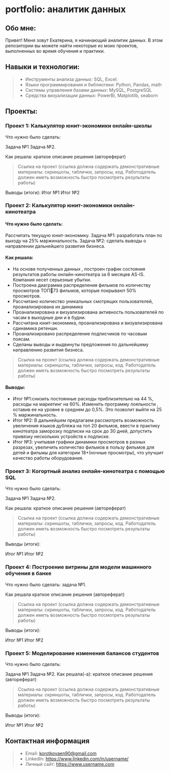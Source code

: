 # portfolio: аналитик данных
## Обо мне:
Привет! Меня зовут Екатерина, я начинающий аналитик данных. В этом репозитории вы можете найти некоторые из моих проектов, выполненных во время обучения и практики.
## Навыки и технологии:
> - Инструменты анализа данных: SQL, Excel:
> - Языки программирования и библиотеки: Python, Pandas, math
> - Системы управления базами данных: MySQL, PostgreSQL
> - Средства визуализации данных: PowerBi, Matplotlib, seaborn
## Проекты:
### Проект 1: Калькулятор юнит-экономики онлайн-школы

Что нужно было сделать:

Задача №1
Задача №2.

Как решала: краткое описание решения (автореферат)

> Ссылка на проект (ссылка должна содержать демонстративные материалы: скриншоты, таблички, запросы, код. Работодатель должен иметь возможность быстро посмотреть результаты работы)

Выводы (итоги): 
Итог №1
Итог №2

### Проект 2: Калькулятор юнит-экономики онлайн-кинотеатра

#### Что нужно было сделать: 
Рассчитать текущую юнит-экономику. 
Задача №1:
разработать план по выходу на 25% маржинальность.
Задача №2:
сделать выводы о направлении дальнейшего развития бизнеса.
#### Как решала: 
- На основе полученных данных , построен график состояния результатов работы онлайн-кинотеатра за 
6 месяцев AS-IS. Компания несет серьезные убытки. 
- Построена диаграмма распределения фильмов по количеству просмотров ТОП73 фильмов, которые покрывают 50% просмотров.
- Рассчитано количество уникальных смотрящих пользователей, проанализирована их динамика
- Проанализирована и визуализирована активность пользователей по часам в выходные дни и в будни.
- Рассчитана юнит-экономика, проанализирована и визуализирована сдинамика ретеншн.
- Проанализировано распределение подписчиков по часовым поясам.
- Сделаны выводы и выдвинуты предложения по дальнейшему направлению развития бизнеса.

> Ссылка на проект (ссылка должна содержать демонстративные материалы: скриншоты, таблички, запросы, код. Работодатель должен иметь возможность быстро посмотреть результаты работы)

#### Выводы:
- Итог №1:снизить постоянные расходы приблизительно на 44 %, расходы на маркетинг на
60%. Изменить программу лояльности , оставив ее на уровне в среднем до 0,5%. Это
позволит выйти на 25 % маржинальность.
- Итог №2: В дальнейшем предлагаем рассмотреть возможность увеличения языков дубляжа
на топ 20 фильмов, ввести в практику кинотеатра заморозку подписки на срок до 30 дней, допустить привязку нескольких
устройств к подписке.
- Итог №3: учитывая графики динамики просмотров в разных разрезах, увеличить количество фильмов в пользу фильмов для детей 
и фильмы для категории 18+(ночные просмотры), что улучшит качество работы оборудования.

### Проект 3: Когортный анализ онлайн-кинотеатра с помощью SQL

Что нужно было сделать:

Задача №1
Задача №2.

Как решала: краткое описание решения (автореферат)

> Ссылка на проект (ссылка должна содержать демонстративные материалы: скриншоты, таблички, запросы, код. Работодатель должен иметь возможность быстро посмотреть результаты работы)

Выводы (итоги):

Итог №1
Итог №2

### Проект 4: Построение витрины для модели машинного обучения в банке

Что нужно было сделать: задача №1.

Как решала краткое описание решения (автореферат)

> Ссылка на проект (ссылка должна содержать демонстративные материалы: скриншоты, таблички, запросы, код. Работодатель должен иметь возможность быстро посмотреть результаты работы)

Выводы (итоги):

Итог №1
Итог №2

### Проект 5: Моделирование изменения балансов студентов

Что нужно было сделать:

Задача №1
Задача №2.
Как решала(-а): краткое описание решения (автореферат)

> Ссылка на проект (ссылка должна содержать демонстративные материалы: скриншоты, таблички, запросы, код. Работодатель должен иметь возможность быстро посмотреть результаты работы)

Выводы (итоги):

Итог №1
Итог №2
## Контактная информация
> - Email: korotkovaen90@gmail.com 
> - LinkedIn: https://www.linkedin.com/in/username/
> - Личный сайт: https://www.username.com

